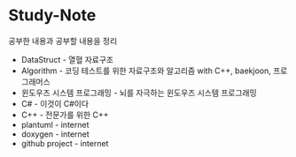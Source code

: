 # Study-Note
공부한 내용과 공부할 내용을 정리

* DataStruct - 열혈 자료구조
* Algorithm - 코딩 테스트를 위한 자료구조와 알고리즘 with C++, baekjoon, 프로그래머스
* 윈도우즈 시스템 프로그래밍 - 뇌를 자극하는 윈도우즈 시스템 프로그래밍
* C# - 이것이 C#이다
* C++ - 전문가를 위한 C++  
* plantuml - internet
* doxygen - internet
* github project - internet
